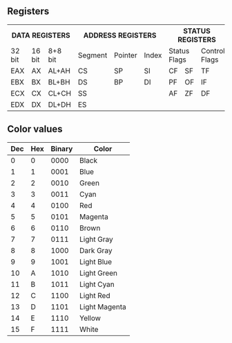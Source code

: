 ## Registers
<table >
<tbody>
<tr>
<th colspan="3">DATA REGISTERS</th>
<th colspan="3">ADDRESS REGISTERS</th>
<th colspan="3">STATUS REGISTERS</th>
</tr>
<tr>
<td>32 bit</td>
<td>16 bit</td>
<td>8+8 bit</td>
<td>Segment</td>
<td>Pointer</td>
<td>Index</td>
<td colspan="2">Status Flags</td>
<td>Control Flags</td>
</tr>
<tr>
<td>EAX</td>
<td>AX</td>
<td>AL+AH</td>
<td>CS</td>
<td>SP</td>
<td>SI</td>
<td>CF</td>
<td>SF</td>
<td>TF</td>
</tr>
<tr>
<td>EBX</td>
<td>BX</td>
<td>BL+BH</td>
<td>DS</td>
<td>BP</td>
<td>DI</td>
<td>PF</td>
<td>OF</td>
<td>IF</td>
</tr>
<tr>
<td >ECX</td>
<td >CX</td>
<td >CL+CH</td>
<td >SS</td>
<td ></td>
<td ></td>
<td >AF</td>
<td >ZF</td>
<td >DF</td>
</tr>
<tr>
<td >EDX</td>
<td >DX</td>
<td >DL+DH</td>
<td >ES</td>
<td ></td>
<td ></td>
<td ></td>
<td ></td>
<td ></td>
</tr>
</tbody>
</table>

## Color values
| Dec | Hex | Binary | Color         |
|-----|-----|--------|---------------|
| 0   | 0   | 0000   | Black         |
| 1   | 1   | 0001   | Blue          |
| 2   | 2   | 0010   | Green         |
| 3   | 3   | 0011   | Cyan          |
| 4   | 4   | 0100   | Red           |
| 5   | 5   | 0101   | Magenta       |
| 6   | 6   | 0110   | Brown         |
| 7   | 7   | 0111   | Light Gray    |
| 8   | 8   | 1000   | Dark Gray     |
| 9   | 9   | 1001   | Light Blue    |
| 10  | A   | 1010   | Light Green   |
| 11  | B   | 1011   | Light Cyan    |
| 12  | C   | 1100   | Light Red     |
| 13  | D   | 1101   | Light Magenta |
| 14  | E   | 1110   | Yellow        |
| 15  | F   | 1111   | White         |
